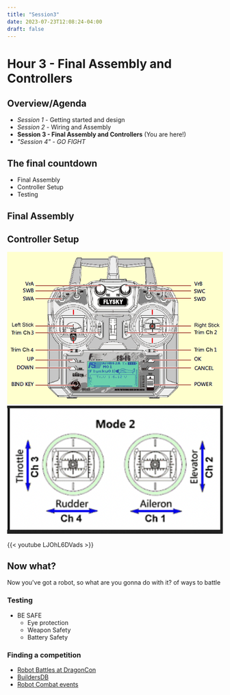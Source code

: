 ```yaml
---
title: "Session3"
date: 2023-07-23T12:08:24-04:00
draft: false
---
```



#  Hour 3 - Final Assembly and Controllers

## Overview/Agenda

* *Session 1* - Getting started and design 
* *Session 2* - Wiring and Assembly 
* **Session 3 - Final Assembly and Controllers** (You are here!)
* *"Session 4"* - *GO FIGHT*

## The final countdown
* Final Assembly
* Controller Setup
* Testing

## Final Assembly

## Controller Setup
![Flysky Controller](images/controller.png)
![Channel Mixing](images/channels.png)

{{< youtube LJOhL6DVads >}}


## Now what?
Now you've got a robot, so what are you gonna do with it?   of ways to battle

### Testing
- BE SAFE
  - Eye protection
  - Weapon Safety
  - Battery Safety


### Finding a competition
- [Robot Battles at DragonCon](http://www.robotbattles.com/)
- [BuildersDB](https://www.buildersdb.com/)
- [Robot Combat events](https://www.robotcombatevents.com/)





